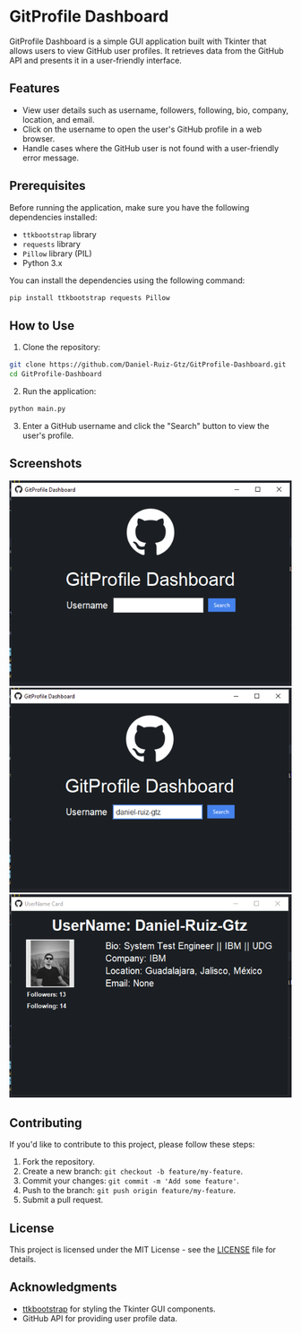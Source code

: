 # GitProfile Dashboard

GitProfile Dashboard is a simple GUI application built with Tkinter that allows users to view GitHub user profiles. It retrieves data from the GitHub API and presents it in a user-friendly interface.

## Features

- View user details such as username, followers, following, bio, company, location, and email.
- Click on the username to open the user's GitHub profile in a web browser.
- Handle cases where the GitHub user is not found with a user-friendly error message.

## Prerequisites

Before running the application, make sure you have the following dependencies installed:

- `ttkbootstrap` library
- `requests` library
- `Pillow` library (PIL)
- Python 3.x

You can install the dependencies using the following command:

```bash
pip install ttkbootstrap requests Pillow
```

## How to Use

1. Clone the repository:

```bash
git clone https://github.com/Daniel-Ruiz-Gtz/GitProfile-Dashboard.git
cd GitProfile-Dashboard
```

2. Run the application:

```bash
python main.py
```

3. Enter a GitHub username and click the "Search" button to view the user's profile.

## Screenshots

![Screenshot](public\ss\01.png)
![Screenshot](public\ss\02.png)
![Screenshot](public\ss\03.png)

## Contributing

If you'd like to contribute to this project, please follow these steps:

1. Fork the repository.
2. Create a new branch: `git checkout -b feature/my-feature`.
3. Commit your changes: `git commit -m 'Add some feature'`.
4. Push to the branch: `git push origin feature/my-feature`.
5. Submit a pull request.

## License

This project is licensed under the MIT License - see the [LICENSE](LICENSE) file for details.

## Acknowledgments

- [ttkbootstrap](https://github.com/TkinterEP/ttkbootstrap) for styling the Tkinter GUI components.
- GitHub API for providing user profile data.

